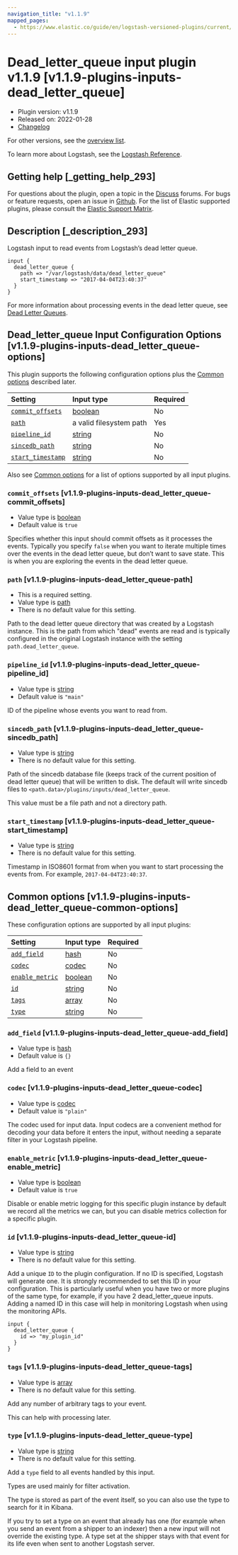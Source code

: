 ```yaml
---
navigation_title: "v1.1.9"
mapped_pages:
  - https://www.elastic.co/guide/en/logstash-versioned-plugins/current/v1.1.9-plugins-inputs-dead_letter_queue.html
---
```


# Dead_letter_queue input plugin v1.1.9 [v1.1.9-plugins-inputs-dead_letter_queue]

* Plugin version: v1.1.9
* Released on: 2022-01-28
* [Changelog](https://github.com/logstash-plugins/logstash-input-dead_letter_queue/blob/v1.1.9/CHANGELOG.md)

For other versions, see the [overview list](input-dead_letter_queue-index.md).

To learn more about Logstash, see the [Logstash Reference](https://www.elastic.co/guide/en/logstash/current/index.html).

## Getting help [_getting_help_293]

For questions about the plugin, open a topic in the [Discuss](http://discuss.elastic.co) forums. For bugs or feature requests, open an issue in [Github](https://github.com/logstash-plugins/logstash-input-dead_letter_queue). For the list of Elastic supported plugins, please consult the [Elastic Support Matrix](https://www.elastic.co/support/matrix#matrix_logstash_plugins).

## Description [_description_293]

Logstash input to read events from Logstash’s dead letter queue.

```
input {
  dead_letter_queue {
    path => "/var/logstash/data/dead_letter_queue"
    start_timestamp => "2017-04-04T23:40:37"
  }
}
```

For more information about processing events in the dead letter queue, see [Dead Letter Queues](https://www.elastic.co/guide/en/logstash/current/dead-letter-queues.html).

## Dead_letter_queue Input Configuration Options [v1.1.9-plugins-inputs-dead_letter_queue-options]

This plugin supports the following configuration options plus the [Common options](v1-1-9-plugins-inputs-dead_letter_queue.md#v1.1.9-plugins-inputs-dead_letter_queue-common-options) described later.

| Setting | Input type | Required |
| :- | :- | :- |
| [`commit_offsets`](v1-1-9-plugins-inputs-dead_letter_queue.md#v1.1.9-plugins-inputs-dead_letter_queue-commit_offsets) | [boolean](/lsr/value-types.md#boolean) | No |
| [`path`](v1-1-9-plugins-inputs-dead_letter_queue.md#v1.1.9-plugins-inputs-dead_letter_queue-path) | a valid filesystem path | Yes |
| [`pipeline_id`](v1-1-9-plugins-inputs-dead_letter_queue.md#v1.1.9-plugins-inputs-dead_letter_queue-pipeline_id) | [string](/lsr/value-types.md#string) | No |
| [`sincedb_path`](v1-1-9-plugins-inputs-dead_letter_queue.md#v1.1.9-plugins-inputs-dead_letter_queue-sincedb_path) | [string](/lsr/value-types.md#string) | No |
| [`start_timestamp`](v1-1-9-plugins-inputs-dead_letter_queue.md#v1.1.9-plugins-inputs-dead_letter_queue-start_timestamp) | [string](/lsr/value-types.md#string) | No |

Also see [Common options](v1-1-9-plugins-inputs-dead_letter_queue.md#v1.1.9-plugins-inputs-dead_letter_queue-common-options) for a list of options supported by all input plugins.

### `commit_offsets` [v1.1.9-plugins-inputs-dead_letter_queue-commit_offsets]

* Value type is [boolean](/lsr/value-types.md#boolean)
* Default value is `true`

Specifies whether this input should commit offsets as it processes the events. Typically you specify `false` when you want to iterate multiple times over the events in the dead letter queue, but don’t want to save state. This is when you are exploring the events in the dead letter queue.

### `path` [v1.1.9-plugins-inputs-dead_letter_queue-path]

* This is a required setting.
* Value type is [path](/lsr/value-types.md#path)
* There is no default value for this setting.

Path to the dead letter queue directory that was created by a Logstash instance. This is the path from which "dead" events are read and is typically configured in the original Logstash instance with the setting `path.dead_letter_queue`.

### `pipeline_id` [v1.1.9-plugins-inputs-dead_letter_queue-pipeline_id]

* Value type is [string](/lsr/value-types.md#string)
* Default value is `"main"`

ID of the pipeline whose events you want to read from.

### `sincedb_path` [v1.1.9-plugins-inputs-dead_letter_queue-sincedb_path]

* Value type is [string](/lsr/value-types.md#string)
* There is no default value for this setting.

Path of the sincedb database file (keeps track of the current position of dead letter queue) that will be written to disk. The default will write sincedb files to `<path.data>/plugins/inputs/dead_letter_queue`.

This value must be a file path and not a directory path.

### `start_timestamp` [v1.1.9-plugins-inputs-dead_letter_queue-start_timestamp]

* Value type is [string](/lsr/value-types.md#string)
* There is no default value for this setting.

Timestamp in ISO8601 format from when you want to start processing the events from. For example, `2017-04-04T23:40:37`.

## Common options [v1.1.9-plugins-inputs-dead_letter_queue-common-options]

These configuration options are supported by all input plugins:

| Setting | Input type | Required |
| :- | :- | :- |
| [`add_field`](v1-1-9-plugins-inputs-dead_letter_queue.md#v1.1.9-plugins-inputs-dead_letter_queue-add_field) | [hash](/lsr/value-types.md#hash) | No |
| [`codec`](v1-1-9-plugins-inputs-dead_letter_queue.md#v1.1.9-plugins-inputs-dead_letter_queue-codec) | [codec](/lsr/value-types.md#codec) | No |
| [`enable_metric`](v1-1-9-plugins-inputs-dead_letter_queue.md#v1.1.9-plugins-inputs-dead_letter_queue-enable_metric) | [boolean](/lsr/value-types.md#boolean) | No |
| [`id`](v1-1-9-plugins-inputs-dead_letter_queue.md#v1.1.9-plugins-inputs-dead_letter_queue-id) | [string](/lsr/value-types.md#string) | No |
| [`tags`](v1-1-9-plugins-inputs-dead_letter_queue.md#v1.1.9-plugins-inputs-dead_letter_queue-tags) | [array](/lsr/value-types.md#array) | No |
| [`type`](v1-1-9-plugins-inputs-dead_letter_queue.md#v1.1.9-plugins-inputs-dead_letter_queue-type) | [string](/lsr/value-types.md#string) | No |

### `add_field` [v1.1.9-plugins-inputs-dead_letter_queue-add_field]

* Value type is [hash](/lsr/value-types.md#hash)
* Default value is `{}`

Add a field to an event

### `codec` [v1.1.9-plugins-inputs-dead_letter_queue-codec]

* Value type is [codec](/lsr/value-types.md#codec)
* Default value is `"plain"`

The codec used for input data. Input codecs are a convenient method for decoding your data before it enters the input, without needing a separate filter in your Logstash pipeline.

### `enable_metric` [v1.1.9-plugins-inputs-dead_letter_queue-enable_metric]

* Value type is [boolean](/lsr/value-types.md#boolean)
* Default value is `true`

Disable or enable metric logging for this specific plugin instance by default we record all the metrics we can, but you can disable metrics collection for a specific plugin.

### `id` [v1.1.9-plugins-inputs-dead_letter_queue-id]

* Value type is [string](/lsr/value-types.md#string)
* There is no default value for this setting.

Add a unique `ID` to the plugin configuration. If no ID is specified, Logstash will generate one. It is strongly recommended to set this ID in your configuration. This is particularly useful when you have two or more plugins of the same type, for example, if you have 2 dead\_letter\_queue inputs. Adding a named ID in this case will help in monitoring Logstash when using the monitoring APIs.

```
input {
  dead_letter_queue {
    id => "my_plugin_id"
  }
}
```

### `tags` [v1.1.9-plugins-inputs-dead_letter_queue-tags]

* Value type is [array](/lsr/value-types.md#array)
* There is no default value for this setting.

Add any number of arbitrary tags to your event.

This can help with processing later.

### `type` [v1.1.9-plugins-inputs-dead_letter_queue-type]

* Value type is [string](/lsr/value-types.md#string)
* There is no default value for this setting.

Add a `type` field to all events handled by this input.

Types are used mainly for filter activation.

The type is stored as part of the event itself, so you can also use the type to search for it in Kibana.

If you try to set a type on an event that already has one (for example when you send an event from a shipper to an indexer) then a new input will not override the existing type. A type set at the shipper stays with that event for its life even when sent to another Logstash server.
